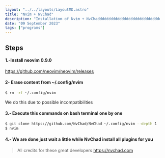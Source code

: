 ```yaml
---
layout: "../../layouts/LayoutMD.astro"
title: "Nvim + NvChad"
description: "Installation of Nvim + NvChaddddddddddddddddddddddddddddddddddddddddddddd"
date: "09 September 2023"
tags: ["programs"]
---
```


## Steps
#### 1.-Install neovim 0.9.0
https://github.com/neovim/neovim/releases

#### 2- Erase content from ~/.config/nvim
```bash
$ rm -rf ~/.config/nvim
```
We do this due to possible incompatibilities

#### 3.- Execute this commands on bash terminal one by one
```bash
$ git clone https://github.com/NvChad/NvChad ~/.config/nvim --depth 1
$ nvim

```
#### 4.- We are done just wait a little while NvChad install all plugins for you

>All credits for these great developers https://nvchad.com